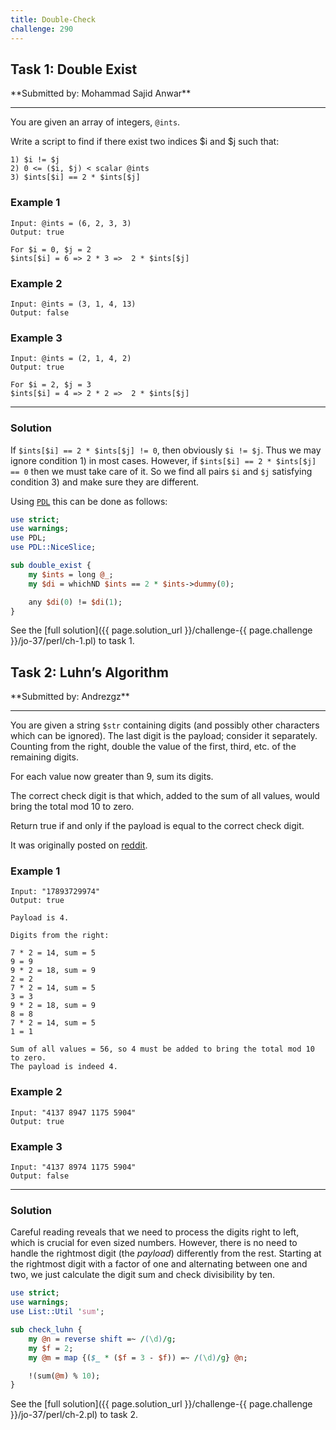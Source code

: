 ```yaml
---
title: Double-Check
challenge: 290
---
```

<h2 id="task-1">
Task 1: Double Exist
</h2>
**Submitted by: Mohammad Sajid Anwar**

---
You are given an array of integers, `@ints`.

Write a script to find if there exist two indices $i and $j such that:
```
1) $i != $j
2) 0 <= ($i, $j) < scalar @ints
3) $ints[$i] == 2 * $ints[$j]
```
### Example 1
```
Input: @ints = (6, 2, 3, 3)
Output: true

For $i = 0, $j = 2
$ints[$i] = 6 => 2 * 3 =>  2 * $ints[$j]
```
### Example 2
```
Input: @ints = (3, 1, 4, 13)
Output: false
```
### Example 3
```
Input: @ints = (2, 1, 4, 2)
Output: true

For $i = 2, $j = 3
$ints[$i] = 4 => 2 * 2 =>  2 * $ints[$j]
```
---
### Solution
If `$ints[$i] == 2 * $ints[$j] != 0`, then obviously `$i != $j`.
Thus we may ignore condition 1) in most cases.
However, if `$ints[$i] == 2 * $ints[$j] == 0` then we must take care of it.
So we find all pairs `$i` and `$j` satisfying condition 3) and make sure they are different.

Using [`PDL`](https://metacpan.org/pod/PDL) this can be done as follows:
```perl
use strict;
use warnings;
use PDL;
use PDL::NiceSlice;

sub double_exist {
    my $ints = long @_;
    my $di = whichND $ints == 2 * $ints->dummy(0);

    any $di(0) != $di(1);
}
```

See the [full solution]({{ page.solution_url }}/challenge-{{ page.challenge }}/jo-37/perl/ch-1.pl) to task 1.

<!--
See [discussion](https://github.com/jo-37/the-bears-den/issues/XXX
-->

<h2 id="task-2">
Task 2: Luhn’s Algorithm
</h2>
**Submitted by: Andrezgz**

---
You are given a string `$str` containing digits (and possibly other characters which can be ignored). The last digit is the payload; consider it separately. Counting from the right, double the value of the first, third, etc. of the remaining digits.

For each value now greater than 9, sum its digits.

The correct check digit is that which, added to the sum of all values, would bring the total mod 10 to zero.

Return true if and only if the payload is equal to the correct check digit.

It was originally posted on [reddit](https://www.reddit.com/r/coolguides/comments/1faosv9/a_cool_guide_on_how_to_validate_credit_card/?rdt=51254).

### Example 1
```
Input: "17893729974"
Output: true

Payload is 4.

Digits from the right:

7 * 2 = 14, sum = 5
9 = 9
9 * 2 = 18, sum = 9
2 = 2
7 * 2 = 14, sum = 5
3 = 3
9 * 2 = 18, sum = 9
8 = 8
7 * 2 = 14, sum = 5
1 = 1

Sum of all values = 56, so 4 must be added to bring the total mod 10 to zero.
The payload is indeed 4.
```
### Example 2
```
Input: "4137 8947 1175 5904"
Output: true
```
### Example 3
```
Input: "4137 8974 1175 5904"
Output: false
```
---
### Solution
Careful reading reveals that we need to process the digits right to left, which is crucial for even sized numbers.
However, there is no need to handle the rightmost digit (the _payload_) differently from the rest.
Starting at the rightmost digit with a factor of one and alternating between one and two, we just calculate the digit sum and check divisibility by ten.
```perl
use strict;
use warnings;
use List::Util 'sum';

sub check_luhn {
    my @n = reverse shift =~ /(\d)/g;
    my $f = 2;
    my @m = map {($_ * ($f = 3 - $f)) =~ /(\d)/g} @n;

    !(sum(@m) % 10);
}
```
See the [full solution]({{ page.solution_url }}/challenge-{{ page.challenge }}/jo-37/perl/ch-2.pl) to task 2.

<!--
See [discussion](https://github.com/jo-37/the-bears-den/issues/XXX
-->
